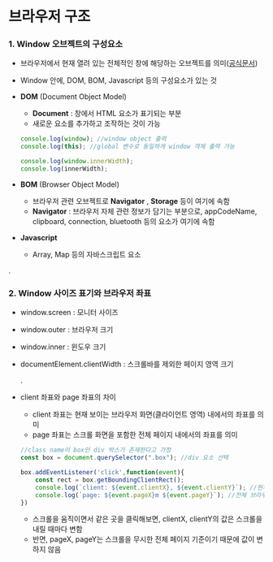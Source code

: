 # 브라우저 구조

### 1. Window 오브젝트의 구성요소

- 브라우저에서 현재 열려 있는 전체적인 창에 해당하는 오브젝트를 의미([공식문서](https://developer.mozilla.org/ko/docs/Web/API/Window))

- Window 안에, DOM, BOM, Javascript 등의 구성요소가 있는 것

- __DOM__ (Document Object Model)

  - __Document__  : 창에서 HTML 요소가 표기되는 부분
  - 새로운 요소를 추가하고 조작하는 것이 가능

  ```javascript
  console.log(window); //window object 출력
  console.log(this); //global 변수로 동일하게 window 객체 출력 가능
  
  console.log(window.innerWidth);
  console.log(innerWidth);
  ```

- __BOM__ (Browser Object Model) 

  - 브라우저 관련 오브젝트로 __Navigator__ , __Storage__ 등이 여기에 속함
  - __Navigator__ : 브라우저 자체 관련 정보가 담기는 부분으로, appCodeName, clipboard, connection, bluetooth 등의 요소가 여기에 속함

- __Javascript__

  - Array, Map 등의 자바스크립트 요소

.

### 2. Window 사이즈 표기와 브라우저 좌표

- window.screen : 모니터 사이즈

- window.outer : 브라우저 크기

- window.inner : 윈도우 크기

- documentElement.clientWidth : 스크롤바를 제외한 페이지 영역 크기

  .

- client 좌표와 page 좌표의 차이

  - client 좌표는 현재 보이는 브라우저 화면(클라이언트 영역) 내에서의 좌표를 의미
  - page 좌표는 스크롤 화면을 포함한 전체 페이지 내에서의 좌표를 의미

  ```javascript
  //class name이 box인 div 박스가 존재한다고 가정
  const box = document.querySelector(".box"); //div 요소 선택
  
  box.addEventListener('click',function(event){
      const rect = box.getBoundingClientRect();
      console.log(`client: ${event.clientX}, ${event.clientY}`); //현재 페이지 기준
      console.log(`page: ${event.pageX}m ${event.pageY}`); //전체 브라우저 페이지 상위 기준
  })
  ```

  - 스크롤을 움직이면서 같은 곳을 클릭해보면, clientX, clientY의 값은 스크롤을 내릴 때마다 변함
  - 반면, pageX, pageY는 스크롤을 무시한 전체 페이지 기준이기 때문에 값이 변하지 않음

